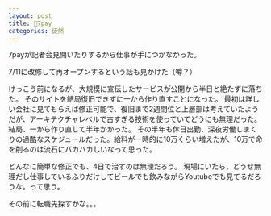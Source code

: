 ```yaml
---
layout: post
title: 7pay
categories: 徒然
---
```


7payが記者会見開いたりするから仕事が手につかなかった。

7/11に改修して再オープンするという話も見かけた（噂？）

けっこう前になるが、大規模に宣伝したサービスが公開から半日と絶たずに落ちた。
そのサイトを結局復旧できずに一から作り直すことになった。
最初は詳しい会社に見てもらえば修正可能で、復旧まで2週間位と上層部は考えていたようだが、アーキテクチャレベルで古すぎる技術を使っていてどうにも無理だった。
結局、一から作り直して半年かかった。
その半年も休日出勤、深夜労働しまくりの過酷なスケジュールだった。給料が一時的に10万くらい増えたが、10万で命を削るのは流石にバカバカしいなって思った。

どんなに簡単な修正でも、4日で治すのは無理だろう。
現場にいたら、どうせ無理だし仕事しているふりだけしてビールでも飲みながらYoutubeでも見てるだろうな。って思う。

その前に転職先探すかな。。。